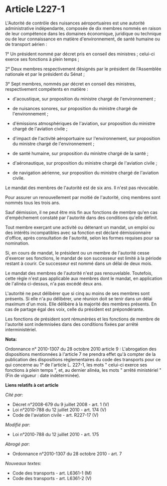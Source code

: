 # Article L227-1

L'Autorité de contrôle des nuisances aéroportuaires est une autorité administrative indépendante, composée de dix membres
nommés en raison de leur compétence dans les domaines économique, juridique ou technique ou de leur connaissance en matière
d'environnement, de santé humaine ou de transport aérien : 

1° Un président nommé par décret pris en conseil des ministres ; celui-ci exerce ses fonctions à plein temps ; 

2° Deux membres respectivement désignés par le président de l'Assemblée nationale et par le président du Sénat ; 

3° Sept membres, nommés par décret en conseil des ministres, respectivement compétents en matière :

- d'acoustique, sur proposition du ministre chargé de l'environnement ;

- de nuisances sonores, sur proposition du ministre chargé de l'environnement ;

- d'émissions atmosphériques de l'aviation, sur proposition du ministre chargé de l'aviation civile ;

- d'impact de l'activité aéroportuaire sur l'environnement, sur proposition du ministre chargé de l'environnement ; 

- de santé humaine, sur proposition du ministre chargé de la santé ;

- d'aéronautique, sur proposition du ministre chargé de l'aviation civile ;

- de navigation aérienne, sur proposition du ministre chargé de l'aviation civile. 

Le mandat des membres de l'autorité est de six ans. Il n'est pas révocable. 

Pour assurer un renouvellement par moitié de l'autorité, cinq membres sont nommés tous les trois ans. 

Sauf démission, il ne peut être mis fin aux fonctions de membre qu'en cas d'empêchement constaté par l'autorité dans des
conditions qu'elle définit. 

Tout membre exerçant une activité ou détenant un mandat, un emploi ou des intérêts incompatibles avec sa fonction est déclaré
démissionnaire d'office, après consultation de l'autorité, selon les formes requises pour sa nomination. 

Si, en cours de mandat, le président ou un membre de l'autorité cesse d'exercer ses fonctions, le mandat de son successeur
est limité à la période restant à courir. Ce successeur est nommé dans un délai de deux mois. 

Le mandat des membres de l'autorité n'est pas renouvelable. Toutefois, cette règle n'est pas applicable aux membres dont le
mandat, en application de l'alinéa ci-dessus, n'a pas excédé deux ans.

L'autorité ne peut délibérer que si cinq au moins de ses membres sont présents. Si elle n'a pu délibérer, une réunion doit se
tenir dans un délai maximum d'un mois. Elle délibère à la majorité des membres présents. En cas de partage égal des voix,
celle du président est prépondérante. 

Les fonctions de président sont rémunérées et les fonctions de membre de l'autorité sont indemnisées dans des conditions
fixées par arrêté interministériel.

**Nota:**

Ordonnance n° 2010-1307 du 28 octobre 2010 article 9 : L'abrogation des dispositions mentionnées à l'article 7 ne prendra
effet qu'à compter de la publication des dispositions réglementaires du code des transports pour ce qui concerne au 1° de
l'article L. 227-1, les mots " celui-ci exerce ses fonctions à plein temps ", et, au dernier alinéa, les mots " arrêté
ministériel " (Fin de vigueur : date indéterminée).

**Liens relatifs à cet article**

_Cité par_:

  - Décret n°2008-679 du 9 juillet 2008 - art. 1 (V)
  - Loi n°2010-788 du 12 juillet 2010 - art. 174 (V)
  - Code de l'aviation civile - art. R227-17 (V)

_Modifié par_:

  - Loi n°2010-788 du 12 juillet 2010 - art. 175

_Abrogé par_:

  - Ordonnance n°2010-1307 du 28 octobre 2010 - art. 7

_Nouveaux textes_:

  - Code des transports - art. L6361-1 (M)
  - Code des transports - art. L6361-2 (V)
